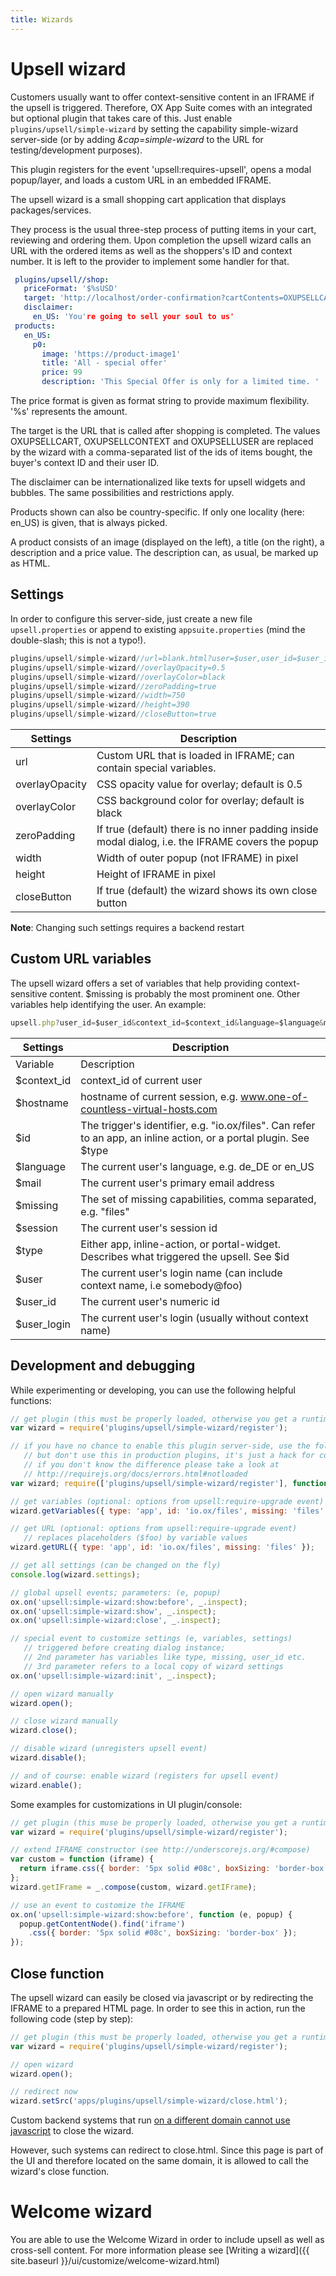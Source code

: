 ```yaml
---
title: Wizards
---
```


# Upsell wizard

Customers usually want to offer context-sensitive content in an IFRAME if the upsell is triggered.
Therefore, OX App Suite comes with an integrated but optional plugin that takes care of this.
Just enable `plugins/upsell/simple-wizard` by setting the capability simple-wizard server-side (or by adding *&cap=simple-wizard* to the URL for testing/development purposes).

This plugin registers for the event 'upsell:requires-upsell', opens a modal popup/layer, and loads a custom URL in an embedded IFRAME.

The upsell wizard is a small shopping cart application that displays packages/services.

They process is the usual three-step process of putting items in your cart, reviewing and ordering them.
Upon completion the upsell wizard calls an URL with the ordered items as well as the shoppers's ID and context number.
It is left to the provider to implement some handler for that.

```yaml
 plugins/upsell//shop:
   priceFormat: '$%sUSD'
   target: 'http://localhost/order-confirmation?cartContents=OXUPSELLCART&context=OXUPSELLCONTEXT&user=OXUPSELLUSER'
   disclaimer:
     en_US: 'You're going to sell your soul to us'
 products:
   en_US:
     p0:
       image: 'https://product-image1'
       title: 'All - special offer'
       price: 99
       description: 'This Special Offer is only for a limited time. '
```

The price format is given as format string to provide maximum flexibility. '%s' represents the amount.

The target is the URL that is called after shopping is completed.
The values OXUPSELLCART, OXUPSELLCONTEXT and OXUPSELLUSER are replaced by the wizard with a comma-separated list of the ids of items bought, the buyer's context ID and their user ID.

The disclaimer can be internationalized like texts for upsell widgets and bubbles.
The same possibilities and restrictions apply.

Products shown can also be country-specific.
If only one locality (here: en_US) is given, that is always picked.

A product consists of an image (displayed on the left), a title (on the right), a description and a price value.
The description can, as usual, be marked up as HTML.


## Settings

In order to configure this server-side, just create a new file `upsell.properties` or append to existing `appsuite.properties` (mind the double-slash; this is not a typo!).


```javascript
plugins/upsell/simple-wizard//url=blank.html?user=$user,user_id=$user_id,context_id=$context_id
plugins/upsell/simple-wizard//overlayOpacity=0.5
plugins/upsell/simple-wizard//overlayColor=black
plugins/upsell/simple-wizard//zeroPadding=true
plugins/upsell/simple-wizard//width=750
plugins/upsell/simple-wizard//height=390
plugins/upsell/simple-wizard//closeButton=true
```

| Settings       | Description                                                                                       |
| -------------- | ------------------------------------------------------------------------------------------------- |
| url            | Custom URL that is loaded in IFRAME; can contain special variables.                               |
| overlayOpacity | CSS opacity value for overlay; default is 0.5                                                     |
| overlayColor   | CSS background color for overlay; default is black                                                |
| zeroPadding    | If true (default) there is no inner padding inside modal dialog, i.e. the IFRAME covers the popup |
| width          | Width of outer popup (not IFRAME) in pixel                                                        |
| height         | Height of IFRAME in pixel                                                                         |
| closeButton    | If true (default) the wizard shows its own close button                                           |

**Note**: Changing such settings requires a backend restart

## Custom URL variables
The upsell wizard offers a set of variables that help providing context-sensitive content.
$missing is probably the most prominent one.
Other variables help identifying the user. An example:

```javascript
upsell.php?user_id=$user_id&context_id=$context_id&language=$language&missing=$missing
```

| Settings    | Description                                                                                                        |
| ----------- | ------------------------------------------------------------------------------------------------------------------ |
| Variable    | Description                                                                                                        |
| $context_id | context_id of current user                                                                                         |
| $hostname   | hostname of current session, e.g. www.one-of-countless-virtual-hosts.com                                           |
| $id         | The trigger's identifier, e.g. "io.ox/files". Can refer to an app, an inline action, or a portal plugin. See $type |
| $language   | The current user's language, e.g. de_DE or en_US                                                                   |
| $mail       | The current user's primary email address                                                                           |
| $missing    | The set of missing capabilities, comma separated, e.g. "files"                                                     |
| $session    | The current user's session id                                                                                      |
| $type       | Either app, inline-action, or portal-widget. Describes what triggered the upsell. See $id                          |
| $user       | The current user's login name (can include context name, i.e somebody@foo)                                         |
| $user_id    | The current user's numeric id                                                                                      |
| $user_login | The current user's login (usually without context name)                                                            |

## Development and debugging

While experimenting or developing, you can use the following helpful functions:

```javascript
// get plugin (this must be properly loaded, otherwise you get a runtime error)
var wizard = require('plugins/upsell/simple-wizard/register');

// if you have no chance to enable this plugin server-side, use the following approach
   // but don't use this in production plugins, it's just a hack for console:
   // if you don't know the difference please take a look at
   // http://requirejs.org/docs/errors.html#notloaded
var wizard; require(['plugins/upsell/simple-wizard/register'], function (w) { wizard = w; });

// get variables (optional: options from upsell:require-upgrade event)
wizard.getVariables({ type: 'app', id: 'io.ox/files', missing: 'files' });

// get URL (optional: options from upsell:require-upgrade event)
   // replaces placeholders ($foo) by variable values
wizard.getURL({ type: 'app', id: 'io.ox/files', missing: 'files' });

// get all settings (can be changed on the fly)
console.log(wizard.settings);

// global upsell events; parameters: (e, popup)
ox.on('upsell:simple-wizard:show:before', _.inspect);
ox.on('upsell:simple-wizard:show', _.inspect);
ox.on('upsell:simple-wizard:close', _.inspect);

// special event to customize settings (e, variables, settings)
   // triggered before creating dialog instance;
   // 2nd parameter has variables like type, missing, user_id etc.
   // 3rd parameter refers to a local copy of wizard settings
ox.on('upsell:simple-wizard:init', _.inspect);

// open wizard manually
wizard.open();

// close wizard manually
wizard.close();

// disable wizard (unregisters upsell event)
wizard.disable();

// and of course: enable wizard (registers for upsell event)
wizard.enable();
```

Some examples for customizations in UI plugin/console:

```javascript
// get plugin (this muse be properly loaded, otherwise you get a runtime error)
var wizard = require('plugins/upsell/simple-wizard/register');

// extend IFRAME constructor (see http://underscorejs.org/#compose)
var custom = function (iframe) {
  return iframe.css({ border: '5px solid #08c', boxSizing: 'border-box' });
};
wizard.getIFrame = _.compose(custom, wizard.getIFrame);

// use an event to customize the IFRAME
ox.on('upsell:simple-wizard:show:before', function (e, popup) {
  popup.getContentNode().find('iframe')
    .css({ border: '5px solid #08c', boxSizing: 'border-box' });
});
```

## Close function

The upsell wizard can easily be closed via javascript or by redirecting the IFRAME to a prepared HTML page.
In order to see this in action, run the following code (step by step):

```javascript
// get plugin (this must be properly loaded, otherwise you get a runtime error)
var wizard = require('plugins/upsell/simple-wizard/register');

// open wizard
wizard.open();

// redirect now
wizard.setSrc('apps/plugins/upsell/simple-wizard/close.html');
```

Custom backend systems that run [on a different domain cannot use javascript](http://en.wikipedia.org/wiki/Cross-site_scripting) to close the wizard.

However, such systems can redirect to close.html.
Since this page is part of the UI and therefore located on the same domain, it is allowed to call the wizard's close function.





# Welcome wizard
You are able to use the Welcome Wizard in order to include upsell as well as cross-sell content. For more information please see [Writing a wizard]({{ site.baseurl }}/ui/customize/welcome-wizard.html)

